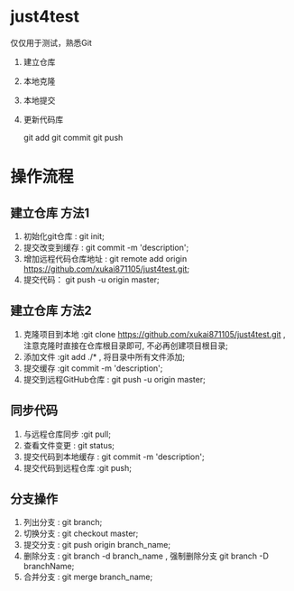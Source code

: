 
just4test
=========

仅仅用于测试，熟悉Git

1. 建立仓库
2. 本地克隆
3. 本地提交
4. 更新代码库

    git add
    git commit
    git push

# 操作流程 #
## 建立仓库 方法1 ##
1. 初始化git仓库 : git init;
2. 提交改变到缓存 : git commit -m 'description';
3. 增加远程代码仓库地址 : git remote add origin https://github.com/xukai871105/just4test.git;
4. 提交代码： git push -u origin master;

## 建立仓库 方法2 ##
1. 克隆项目到本地 :git clone https://github.com/xukai871105/just4test.git , 注意克隆时直接在仓库根目录即可, 不必再创建项目根目录;
2. 添加文件 :git add ./* , 将目录中所有文件添加;
3. 提交缓存 :git commit -m 'description';
4. 提交到远程GitHub仓库 : git push -u origin master;

## 同步代码 ##
1. 与远程仓库同步 :git pull;
2. 查看文件变更 : git status;
3. 提交代码到本地缓存 : git commit -m 'description';
4. 提交代码到远程仓库 :git push;

## 分支操作 ##
1. 列出分支 : git branch;
2. 切换分支 : git checkout master;
3. 提交分支 : git push origin branch_name;
4. 删除分支 : git branch -d branch_name , 强制删除分支 git branch -D branchName;
4. 合并分支 : git merge branch_name;

